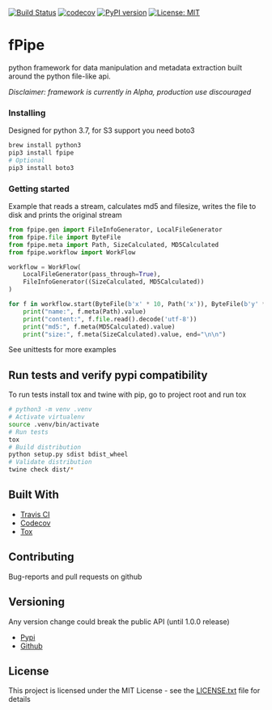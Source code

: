 [![Build Status](https://api.travis-ci.org/vkvam/fpipe.svg?branch=master)](https://travis-ci.org/vkvam/fpipe)
[![codecov](https://codecov.io/gh/vkvam/fpipe/branch/master/graph/badge.svg)](https://codecov.io/gh/vkvam/fpipe)
[![PyPI version](https://badge.fury.io/py/fpipe.svg)](https://badge.fury.io/py/fpipe)
[![License: MIT](https://img.shields.io/badge/License-MIT-yellow.svg)](https://opensource.org/licenses/MIT)

# fPipe

python framework for data manipulation and metadata extraction built around the python file-like api.

*Disclaimer: framework is currently in Alpha, production use discouraged*


### Installing

Designed for python 3.7, for S3 support you need boto3

```bash
brew install python3
pip3 install fpipe
# Optional
pip3 install boto3
```

### Getting started

Example that reads a stream, calculates md5 and filesize, writes the file to disk and prints the original stream
```python
from fpipe.gen import FileInfoGenerator, LocalFileGenerator
from fpipe.file import ByteFile
from fpipe.meta import Path, SizeCalculated, MD5Calculated
from fpipe.workflow import WorkFlow

workflow = WorkFlow(
    LocalFileGenerator(pass_through=True),
    FileInfoGenerator((SizeCalculated, MD5Calculated))
)

for f in workflow.start(ByteFile(b'x' * 10, Path('x')), ByteFile(b'y' * 20, Path('y'))):
    print("name:", f.meta(Path).value)
    print("content:", f.file.read().decode('utf-8'))
    print("md5:", f.meta(MD5Calculated).value)
    print("size:", f.meta(SizeCalculated).value, end="\n\n")
```

See unittests for more examples

## Run tests and verify pypi compatibility 

To run tests install tox and twine with pip, go to project root and run tox
```bash
# python3 -m venv .venv
# Activate virtualenv
source .venv/bin/activate
# Run tests
tox
# Build distribution
python setup.py sdist bdist_wheel
# Validate distribution
twine check dist/*
```


## Built With

* [Travis CI](https://travis-ci.org/)
* [Codecov](https://codecov.io/)
* [Tox](https://tox.readthedocs.io/)

## Contributing

Bug-reports and pull requests on github  

## Versioning
Any version change could break the public API (until 1.0.0 release)
 

* [Pypi](https://pypi.org/project/fpipe/#history)
* [Github](https://github.com/vkvam/fpipe/releases)

## License
    
This project is licensed under the MIT License - see the [LICENSE.txt](https://github.com/vkvam/fpipe/blob/master/LICENSE.txt) file for details
